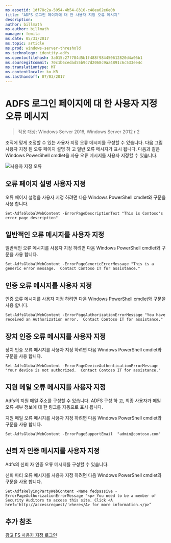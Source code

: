 ```yaml
---
ms.assetid: 1df78c2a-5054-4b54-8310-c48ea62e6e0b
title: "ADFS 로그인 페이지에 대 한 사용자 지정 오류 메시지"
description: 
author: billmath
ms.author: billmath
manager: femila
ms.date: 05/31/2017
ms.topic: article
ms.prod: windows-server-threshold
ms.technology: identity-adfs
ms.openlocfilehash: 3a015c27f784d5b1f488f984450612820d4a06b1
ms.sourcegitcommit: 70c1b6cedad55b9c7d2068c9aa4891c6c533ee4c
ms.translationtype: MT
ms.contentlocale: ko-KR
ms.lasthandoff: 07/03/2017
---
```

# <a name="custom-error-messages-for-ad-fs-sign-in-page"></a>ADFS 로그인 페이지에 대 한 사용자 지정 오류 메시지  

>적용 대상: Windows Server 2016, Windows Server 2012 r 2

조직에 맞게 조정할 수 있는 사용자 지정 오류 메시지를 구성할 수 있습니다. 다음 그림 사용자 지정 된 오류 페이지 설명 하 고 일반 오류 메시지가 표시 됩니다. 다음과 같은 Windows PowerShell cmdlet을 사용 오류 메시지를 사용자 지정할 수 있습니다.  
  
![사용자 지정 오류](media/AD-FS-user-sign-in-customization/ADFS_Blue_Custom3.png)  
  
## <a name="customize-the-error-page-description"></a>오류 페이지 설명 사용자 지정  
오류 페이지 설명을 사용자 지정 하려면 다음 Windows PowerShell cmdlet와 구문을 사용 합니다.  
  

`Set-AdfsGlobalWebContent -ErrorPageDescriptionText "This is Contoso's error page description" ` 

  
## <a name="customize-a-generic-error-message"></a>일반적인 오류 메시지를 사용자 지정  
일반적인 오류 메시지를 사용자 지정 하려면 다음 Windows PowerShell cmdlet와 구문을 사용 합니다.  
  
 
`Set-AdfsGlobalWebContent -ErrorPageGenericErrorMessage "This is a generic error message.  Contact Contoso IT for assistance." ` 

  
## <a name="customize-an-authorization-error-message"></a>인증 오류 메시지를 사용자 지정  
인증 오류 메시지를 사용자 지정 하려면 다음 Windows PowerShell cmdlet와 구문을 사용 합니다.  
  

    Set-AdfsGlobalWebContent -ErrorPageAuthorizationErrorMessage "You have received an Authorization error.  Contact Contoso IT for assistance."  

  
## <a name="customize-a-device-authentication-error-message"></a>장치 인증 오류 메시지를 사용자 지정  
장치 인증 오류 메시지를 사용자 지정 하려면 다음 Windows PowerShell cmdlet와 구문을 사용 합니다.  
  
 
`Set-AdfsGlobalWebContent -ErrorPageDeviceAuthenticationErrorMessage "Your device is not authorized.  Contact Contoso IT for assistance."`  
 
  
## <a name="customize-a-support-email-error-message"></a>지원 메일 오류 메시지를 사용자 지정  
Adfs의 지원 메일 주소를 구성할 수 있습니다. ADFS 구성 하 고, 최종 사용자가 메일 오류 세부 정보에 대 한 링크를 자동으로 표시 됩니다.  
  
지원 메일 오류 메시지를 사용자 지정 하려면 다음 Windows PowerShell cmdlet와 구문을 사용 합니다.  
  

    Set-AdfsGlobalWebContent -ErrorPageSupportEmail  "admin@contoso.com"  

  
## <a name="customize-a-relying-party-authorization-message"></a>신뢰 자 인증 메시지를 사용자 지정  
Adfs의 신뢰 자 인증 오류 메시지를 구성할 수 있습니다.  
  
신뢰 파티 오류 메시지를 사용자 지정 하려면 다음 Windows PowerShell cmdlet와 구문을 사용 합니다.  

    Set-AdfsRelyingPartyWebContent -Name fedpassive -ErrorPageAuthorizationErrorMessage "<p> You need to be a member of Security Auditors to access this site. Click <A href='http://accessrequest/'>here</A> for more information.</p>“  


## <a name="additional-references"></a>추가 참조 
[광고 FS 사용자 지정 로그인](AD-FS-user-sign-in-customization.md)    
